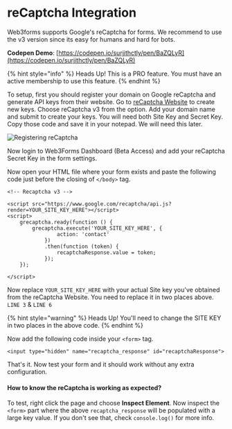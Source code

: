 # reCaptcha Integration

Web3forms supports Google's reCaptcha for forms. We recommend to use the v3 version since its easy for humans and hard for bots.&#x20;

**Codepen Demo**: [https://codepen.io/surjithctly/pen/BaZQLyR](https://codepen.io/surjithctly/pen/BaZQLyR)

{% hint style="info" %}
Heads Up! This is a PRO feature. You must have an active membership to use this feature.
{% endhint %}

To setup, first you should register your domain on Google reCaptcha  and generate API keys from their website. Go to [reCaptcha Website](https://www.google.com/recaptcha/admin/create) to create new keys. Choose reCaptcha v3 from the option. Add your domain name and submit to create your keys. You will need both Site Key and Secret Key. Copy those code and save it in your notepad. We will need this later.&#x20;

![Registering reCaptcha](<../../.gitbook/assets/image (4) (2) (2) (2) (2).png>)

Now login to Web3Forms Dashboard (Beta Access) and add your reCaptcha Secret Key in the form settings.

Now open your HTML file where your form exists and paste the following code just before the closing of `</body>` tag.&#x20;

```markup
<!-- Recaptcha v3 -->

<script src="https://www.google.com/recaptcha/api.js?render=YOUR_SITE_KEY_HERE"></script>
<script>
    grecaptcha.ready(function () {
        grecaptcha.execute('YOUR_SITE_KEY_HERE', {
                action: 'contact'
            })
            .then(function (token) {
                recaptchaResponse.value = token;
            });
    });
    
</script>
```

Now replace `YOUR_SITE_KEY_HERE` with your actual Site key you've obtained from the reCaptcha Website. You need to replace it in two places above. `LINE 3` & `LINE 6`

{% hint style="warning" %}
Heads Up! You'll need to change the SITE KEY in two places in the above code.&#x20;
{% endhint %}

Now add the following code inside your `<form>` tag.

```markup
<input type="hidden" name="recaptcha_response" id="recaptchaResponse">
```

That's it. Now test your form and it should work without any extra configuration.&#x20;

#### How to know the reCaptcha is working as expected?

To test, right click the page and choose **Inspect Element**. Now inspect the `<form>` part where the above `recaptcha_response` will be populated with a large key value. If you don't see that, check `console.log()` for more info.&#x20;
